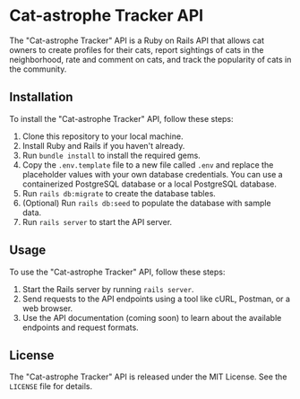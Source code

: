 Cat-astrophe Tracker API
========================

The "Cat-astrophe Tracker" API is a Ruby on Rails API that allows cat owners to create profiles for their cats, report sightings of cats in the neighborhood, rate and comment on cats, and track the popularity of cats in the community.

Installation
------------

To install the "Cat-astrophe Tracker" API, follow these steps:

1.  Clone this repository to your local machine.
2.  Install Ruby and Rails if you haven't already.
3.  Run `bundle install` to install the required gems.
4.  Copy the `.env.template` file to a new file called `.env` and replace the placeholder values with your own database credentials. You can use a containerized PostgreSQL database or a local PostgreSQL database.
5.  Run `rails db:migrate` to create the database tables.
6.  (Optional) Run `rails db:seed` to populate the database with sample data.
7.  Run `rails server` to start the API server.

Usage
-----

To use the "Cat-astrophe Tracker" API, follow these steps:

1.  Start the Rails server by running `rails server`.
2.  Send requests to the API endpoints using a tool like cURL, Postman, or a web browser.
3.  Use the API documentation (coming soon) to learn about the available endpoints and request formats.

License
-------

The "Cat-astrophe Tracker" API is released under the MIT License. See the `LICENSE` file for details.
